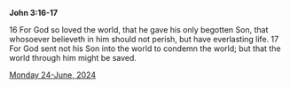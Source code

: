 **John 3:16-17**

16 For God so loved the world, that he gave his only begotten Son, that whosoever believeth in him should not perish, but have everlasting life. 17 For God sent not his Son into the world to condemn the world; but that the world through him might be saved.

[Monday 24-June, 2024](https://getbible.net/kjv/John/3/16-17)
